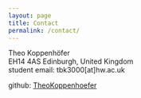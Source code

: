 ```yaml
---
layout: page
title: Contact
permalink: /contact/
---
```



Theo Koppenhöfer  
EH14 4AS Edinburgh, United Kingdom  
student email: tbk3000[at]hw.ac.uk  
<!--PGP public key: [download](/assets/Theo_Koppenhoefer_th1880ko-s@student.lu.se-(0x9997DF1940BA102F)-public.asc)  
PGP key fingerprint: 23A3 715E 4764 BD00 A147 1F91 9997 DF19 40BA 102F --> 
github: [TheoKoppenhoefer](https://github.com/TheoKoppenhoefer/)

